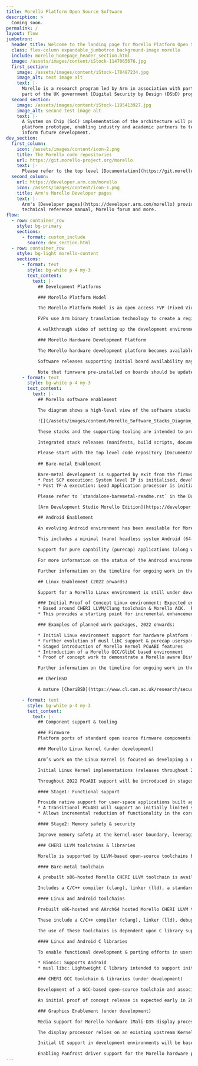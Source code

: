 ```yaml
---
title: Morello Platform Open Source Software
description: >
  Coming soon.
permalink: /
layout: flow
jumbotron:
  header_title: Welcome to the landing page for Morello Platform Open Source Software
  class: flex-column expandable_jumbotron background-image morello
  include: morello_homepage_header_section.html
  image: /assets/images/content/iStock-1147065676.jpg
  first_section:
    image: /assets/images/content/iStock-178487234.jpg
    image_alt: test image alt
    text: |-
      Morello is a research program led by Arm in association with partners and funded by the UKRI as
      part of the UK government [Digital Security by Design (DSbD) programme](https://www.ukri.org/innovation/industrial-strategy-challenge-fund/digital-security-by-design/) . It defines a new prototype security architecture based on CHERI (Capability Hardware Enhanced RISC Instructions).
  second_section:
    image: /assets/images/content/iStock-1195413927.jpg
    image_alt: second test image alt
    text: |-
      A System on Chip (SoC) implementation of the architecture will provide a DSbD technology 
      platform prototype, enabling industry and academic partners to test real-world use cases and 
      inform future development.
dev_section:
  first_column:
    icon: /assets/images/content/icon-2.png
    title: The Morello code repositories
    url: https://git.morello-project.org/morello
    text: |-
      Please refer to the top level [Documentation](https://git.morello-project.org/morello/docs) repository to get started.
  second_column:
    url: https://developer.arm.com/morello
    icon: /assets/images/content/icon-1.png
    title: Arm's Morello Developer pages
    text: |-
      Arm's [Developer pages](https://developer.arm.com/morello) provide curated resources for the Morello Program. Including Architecture specifications, platform model, 
      technical reference manual, Morello forum and more.
flow:
  - row: container_row
    style: bg-primary
    sections:
      - format: custom_include
        source: dev_section.html
  - row: container_row
    style: bg-light morello-content
    sections:
      - format: text
        style: bg-white p-4 my-3
        text_content:
          text: |-
            ## Development Platforms

            ### Morello Platform Model

            The Morello Platform Model is an open access FVP (Fixed Virtual Platform) implementation aligned with the development board. It is available to download from Arm’s [Ecosystem FVP Developer page](https://developer.arm.com/tools-and-software/open-source-software/arm-platforms-software/arm-ecosystem-fvps).

            FVPs use Arm binary translation technology to create a register level functional model of system hardware (including processor, memory and peripherals) that can be run as an executable in a development environment. They implement a programmer’s view model suitable for software development, enabling execution of full software stacks on a widely available platform.

            A walkthrough video of setting up the development environment is available - [/resources/morello-platform-model-and-android-stack-walkthrough/](/resources/morello-platform-model-and-android-stack-walkthrough/).

            ### Morello Hardware Development Platform

            The Morello hardware development platform becomes available from Q1 2022 onwards and will be supported by the same software stack. Availability of hardware will be limited - platforms will be restricted to partners involved in defined research activities.

            Software releases supporting initial board availability may not include complete support. For example: Support for DDR & PCIe may not initially be performant. Satellite peripherals (such as audio and video IPs) and features such as power management may not be supported at inception. Support will evolve over time and specifics will be detailed via `release-notes.rst` in the Documentation repository.

            Note that fimrware pre-installed on boards should be updated to the latest versions immediately after first validation of boot.
      - format: text
        style: bg-white p-4 my-3
        text_content:
          text: |-
            ## Morello software enablement

            The diagram shows a high-level view of the software stacks targeting the Morello hardware and FVP platforms.

            ![](/assets/images/content/Morello_Software_Stacks_Diagram_ST2_V2.png){:.img-fluid}

            These stacks and the supporting tooling are intended to provide a foundation for ecosystem research, enabling collaboration on existing work packages and new work on alternate RTOS/OS environments, tools and workloads. Functionality will evolve in stages throughout the lifetime of the Morello Program.

            Integrated stack releases (manifests, build scripts, documentation) and component forks associated with this page are available via git.morello-project.org

            Please start with the top level code repository [Documentation](https://git.morello-project.org/morello/docs).
                        
            ## Bare-metal Enablement

            Bare-metal development is supported by exit from the firmware stack at two points:
            * Post SCP execution: System level IP is initialised, development is possible from Application processor reset. Supports true bare-metal scenarios.
            * Post TF-A execution: Lead Application processor is initialised and runtime services are available. Supports ports of new RTOS environments and more complex bare-metal workloads

            Please refer to `standalone-baremetal-readme.rst` in the Documentation repository.

            [Arm Development Studio Morello Edition](https://developer.arm.com/architectures/cpu-architecture/a-profile/morello/development-tools#arm-development-studio) provides a development environment for bare-metal configurations and includes a "hello world" example.

            ## Android Enablement

            An evolving Android environment has been available for Morello since the first release in October 2020. 

            This includes a minimal (nano) headless system Android (64-bit) profile suitable for use with the FVP. Full Android boot will be supported on the Morello hardware platform

            Support for pure capability (purecap) applications (along with several example ports) is provided by a Morello ACK (Android Common Kernel) and Bionic library variants built using the CHERI LLVM/Clang toolchain.

            For more information on the status of the Android environment, please refer to `android-readme.rst` in the Documentation repository.

            Further information on the timeline for ongoing work in the Morello Kernel and the use of libshim in C libraries is available below.

            ## Linux Enablement (2022 onwards)

            Support for a Morello Linux environment is still under development. 

            ### Initial Proof of Concept Linux environment: Expected end of 2021 (on FVP)
            * Based around CHERI LLVM/Clang toolchain & Morello ACK.  Provides a prototype (shimmed) musl libC port and hello world userspace example integrated into a standard (A64) rootfs. 
            * This provides a starting point for incremental enhancements targeting both the Morello hardware and FVP platforms.

            ### Examples of planned work packages, 2022 onwards:

            * Initial Linux environment support for hardware platform (and support for native compilation)
            * Further evolution of musl libC support & purecap userspace application ports
            * Staged introduction of Morello Kernel PCuABI features
            * Introduction of a Morello GCC/GlibC based environment
            * Proof of concept work to demonstrate a Morello aware Distro framework

            Further information on the timeline for ongoing work in the Morello Kernel and the use of libshim in C libraries is available below.

            ## CheriBSD

            A mature [CheriBSD](https://www.cl.cam.ac.uk/research/security/ctsrd/cheri/cheri-morello-software.html) environment for Morello is implemented and hosted separately by the University of Cambridge Computer Laboratory. This provides a memory-safe kernel and userspace, as well as examples ports of application frameworks, demonstrating more complete integration of CHERI (and Morello) support into an OS design.

      - format: text
        style: bg-white p-4 my-3
        text_content:
          text: |-
            ## Component support & tooling

            ### Firmware
            Platform ports of standard open source firmware components: SCP firmware, Trusted Firmware TF-A, UEFI EDK II are available for the Morello platform. These are AArch64 platform ports, with some additional low level hardware initialization to enable support of capabilities in higher level software.

            ### Morello Linux kernel (under development)

            Arm’s work on the Linux Kernel is focused on developing a new kernel-user ABI to support pure capability userspace software development. The aim is to replace all pointers at the Kernel-user interface with capabilities, instead of 64-bit integers. This work is linked to development of associated C libraries (Bionic, Musl, GlibC) and developed against a PCuABI (pure capability kernel-user ABI) specification. Enabling Android and Linux environments capable of supporting a mix of pure capability and “COMPAT” standard 64-bit userspace components. (32-bit applications will not be supported)

            Initial Linux Kernel implementations (releases throughout 2021) rely on a lightly modified ACK (Android Common Kernel), supported by a temporary libshim translation layer in C libraries.

            Throughout 2022 PCuABI support will be introduced in stages:

            #### Stage1: Functional support

            Provide native support for user-space applications built against the purecap ABI
            * A transitional PCuABI will support an initially limited set of syscalls, expanded over time. (Both transitional and draft full ABI specifications will be published ahead of hardware platform availability.)
            * Allows incremental reduction of functionality in the corresponding C library libshim (currently used to "bridge" syscalls to the standard Kernel ABI)

            #### Stage2: Memory safety & security

            Improve memory safety at the kernel-user boundary, leveraging the properties of capabilities

            ### CHERI LLVM toolchains & libraries

            Morello is supported by LLVM-based open-source toolchains based on the CHERI Clang/LLVM toolchain from the University of Cambridge. Please note, these are experimental toolchains and as such features may be missing.

            #### Bare-metal toolchain

            A prebuilt x86-hosted Morello CHERI LLVM toolchain is available to support architecture exploration.

            Includes a C/C++ compiler (clang), linker (lld), a standard C library (newlib), a standard C++ library (libc++, libc++abi) and various utilities (such as assembler & disassembler).

            #### Linux and Android toolchains

            Prebuilt x86-hosted and AArch64 hosted Morello CHERI LLVM toolchains are available.

            These include a C/C++ compiler (clang), linker (lld), debugger (lldb), various utilities (such as assembler & disassembler) and run-time libraries.

            The use of these toolchains is dependent upon C library support.

            #### Linux and Android C libraries

            To enable functional development & porting efforts in userspace ahead of full Kernel ABI support, C libraries have been initially implemented using the concept of a [libshim](https://git.morello-project.org/morello/android/platform/external/libshim/) translation layer. This does not provide a secure implementation, but allows support for a full set of system calls ahead of a mature PCuABI and related Kernel and C library implementations. Functionality handled in libshim will reduce over time as the Kernel and C library implementations mature.

            * Bionic: Supports Android
            * musl libc: Lightweight C library intended to support initial "embedded" Linux environments

            ### CHERI GCC toolchain & libraries (under development)

            Development of a GCC-based open-source toolchain and associated GlibC is ongoing.

            An initial proof of concept release is expected early in 2022, with expanded functionality (dynamic linking, C++, etc) emerging throughout the year.

            ### Graphics Enablement (under development)

            Media support for Morello hardware (Mali-D35 display processor and Mali-G76 GPU) is based around Open Source Software.

            The display processor relies on an existing upstream Kernel driver.  GPU support will be based on the Panfrost open source driver framework for Mali Bifrost GPU architectures.

            Initial UI support in development environments will be based on software rendering.

            Enabling Panfrost driver support for the Morello hardware platform and purecap ports of graphics libraries will be an ongoing activity through 2022.
---
```

